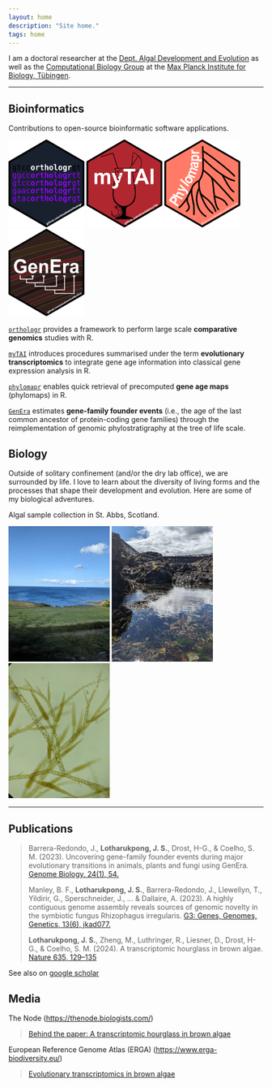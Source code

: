 ```yaml
---
layout: home
description: "Site home."
tags: home
---
```


I am a doctoral researcher at the [Dept. Algal Development and Evolution](https://www.bio.mpg.de/48867/algal-development-and-evolution-s) as well as the [Computational Biology Group](https://drostlab.com/) at the [Max Planck Institute for Biology, Tübingen](https://www.bio.mpg.de/).

---

## Bioinformatics
Contributions to open-source bioinformatic software applications.

[<img src="https://github.com/LotharukpongJS/LotharukpongJS.github.io/blob/main/images/orthologr_logo.png?raw=true" width="150">](https://drostlab.github.io/orthologr) [<img src="https://github.com/LotharukpongJS/LotharukpongJS.github.io/blob/main/images/myTAI_logo.png?raw=true" width="150">](https://drostlab.github.io/myTAI) [<img src="https://github.com/LotharukpongJS/LotharukpongJS.github.io/blob/main/images/phylomapr_logo.png?raw=true" width="150">](https://lotharukpongjs.github.io/phylomapr) [<img src="https://github.com/LotharukpongJS/LotharukpongJS.github.io/blob/main/images/GenEra_logo_dark.png?raw=true" width="150">](https://github.com/josuebarrera/GenEra)

[`orthologr`](https://drostlab.github.io/orthologr) provides a framework to perform large scale **comparative genomics** studies with R.

[`myTAI`](https://drostlab.github.io/myTAI) introduces procedures summarised under the term **evolutionary transcriptomics** to integrate gene age information into classical gene expression analysis in R.

[`phylomapr`](https://lotharukpongjs.github.io/phylomapr/) enables quick retrieval of precomputed **gene age maps** (phylomaps) in R.

[`GenEra`](https://github.com/josuebarrera/GenEra) estimates **gene-family founder events** (i.e., the age of the last common ancestor of protein-coding gene families) through the reimplementation of genomic phylostratigraphy at the tree of life scale.

## Biology
Outside of solitary confinement (and/or the dry lab office), we are surrounded by life. I love to learn about the diversity of living forms and the processes that shape their development and evolution. Here are some of my biological adventures.

Algal sample collection in St. Abbs, Scotland.

<img src="https://github.com/LotharukpongJS/LotharukpongJS.github.io/blob/main/images/PXL_20230821_151113739.jpg?raw=true" width="200" alt="The sea over St. Abbs."> <img src="https://github.com/LotharukpongJS/LotharukpongJS.github.io/blob/main/images/PXL_20230822_120843250.jpg?raw=true?raw=true" width="200" alt="Tide pool"> <img src="https://github.com/LotharukpongJS/LotharukpongJS.github.io/blob/main/images/PXL_20230823_163653386.MP.jpg?raw=true" width="200" alt="Ectocarpus.">

---

## Publications

> Barrera-Redondo, J., **Lotharukpong, J. S.**, Drost, H-G., & Coelho, S. M. (2023). Uncovering gene-family founder events during major evolutionary transitions in animals, plants and fungi using GenEra. [Genome Biology, 24(1), 54.](https://doi.org/10.1186/s13059-023-02895-z)
>  
> Manley, B. F., **Lotharukpong, J. S.**, Barrera-Redondo, J., Llewellyn, T., Yildirir, G., Sperschneider, J., ... & Dallaire, A. (2023). A highly contiguous genome assembly reveals sources of genomic novelty in the symbiotic fungus Rhizophagus irregularis. [G3: Genes, Genomes, Genetics, 13(6), jkad077.](https://doi.org/10.1093/g3journal/jkad077)
>
> **Lotharukpong, J. S.**, Zheng, M., Luthringer, R., Liesner, D., Drost, H-G., & Coelho, S. M. (2024). A transcriptomic hourglass in brown algae. [Nature 635, 129–135](https://doi.org/10.1038/s41586-024-08059-8)
>

See also on [google scholar](https://scholar.google.com/citations?user=2HiLuNEAAAAJ&hl)

## Media

The Node (https://thenode.biologists.com/)
> [Behind the paper: A transcriptomic hourglass in brown algae](https://thenode.biologists.com/behind-the-paper-a-transcriptomic-hourglass-in-brown-algae/research/)

European Reference Genome Atlas (ERGA) (https://www.erga-biodiversity.eu/)
> [Evolutionary transcriptomics in brown algae](https://www.erga-biodiversity.eu/post/a-transcriptomic-hourglass-in-brown-algae)

